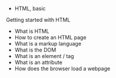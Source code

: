 - HTML, basic

Getting started with HTML
- What is HTML
- How to create an HTML page
- What is a markup language
- What is the DOM
- What is an element / tag
- What is an attribute
- How does the browser load a webpage